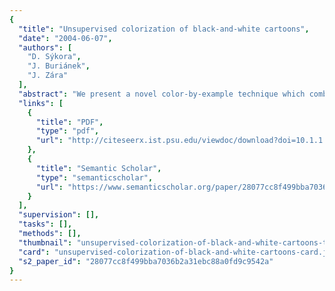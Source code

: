```yaml
---
{
  "title": "Unsupervised colorization of black-and-white cartoons",
  "date": "2004-06-07",
  "authors": [
    "D. Sýkora",
    "J. Buriánek",
    "J. Zára"
  ],
  "abstract": "We present a novel color-by-example technique which combines image segmentation, patch-based sampling and probabilistic reasoning. This method is able to automate colorization when new color information is applied on the already designed black-and-white cartoon. Our technique is especially suitable for cartoons digitized from classical celluloid films, which were originally produced by a paper or cel based method. In this case, the background is usually a static image and only the dynamic foreground needs to be colored frame-by-frame. We also assume that objects in the foreground layer consist of several well visible outlines which will emphasize the shape of homogeneous regions.",
  "links": [
    {
      "title": "PDF",
      "type": "pdf",
      "url": "http://citeseerx.ist.psu.edu/viewdoc/download?doi=10.1.1.95.2629&rep=rep1&type=pdf"
    },
    {
      "title": "Semantic Scholar",
      "type": "semanticscholar",
      "url": "https://www.semanticscholar.org/paper/28077cc8f499bba7036b2a31ebc88a0fd9c9542a"
    }
  ],
  "supervision": [],
  "tasks": [],
  "methods": [],
  "thumbnail": "unsupervised-colorization-of-black-and-white-cartoons-thumb.jpg",
  "card": "unsupervised-colorization-of-black-and-white-cartoons-card.jpg",
  "s2_paper_id": "28077cc8f499bba7036b2a31ebc88a0fd9c9542a"
}
---
```


